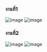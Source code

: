 ### งานที่1
![image](https://github.com/user-attachments/assets/d4b103ec-a784-4c44-a043-594637ebe70b)
![image](https://github.com/user-attachments/assets/1120d098-4a0f-4992-9129-038980f2d88e)
### งานที่2
![image](https://github.com/user-attachments/assets/58b43081-82f5-457e-9703-728fe5111bdc)
![image](https://github.com/user-attachments/assets/d3bc5dcd-acd1-4145-98c7-a2756b5073f6)

